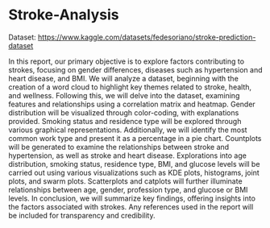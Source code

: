 # Stroke-Analysis
Dataset: https://www.kaggle.com/datasets/fedesoriano/stroke-prediction-dataset

In this report, our primary objective is to explore factors contributing to strokes, focusing on gender differences, diseases such as hypertension and heart disease, and BMI. We will analyze a dataset, beginning with the creation of a word cloud to highlight key themes related to stroke, health, and wellness. Following this, we will delve into the dataset, examining features and relationships using a correlation matrix and heatmap. Gender distribution will be visualized through color-coding, with explanations provided. Smoking status and residence type will be explored through various graphical representations. Additionally, we will identify the most common work type and present it as a percentage in a pie chart. Countplots will be generated to examine the relationships between stroke and hypertension, as well as stroke and heart disease. Explorations into age distribution, smoking status, residence type, BMI, and glucose levels will be carried out using various visualizations such as KDE plots, histograms, joint plots, and swarm plots. Scatterplots and catplots will further illuminate relationships between age, gender, profession type, and glucose or BMI levels. In conclusion, we will summarize key findings, offering insights into the factors associated with strokes. Any references used in the report will be included for transparency and credibility.

